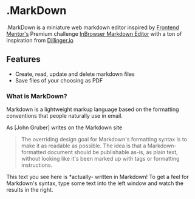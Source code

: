 

# .MarkDown
.MarkDown is a miniature web markdown editor inspired by  [Frontend Mentor's](https://www.frontendmentor.io) Premium challenge [InBrowser Markdown Editor](https://www.frontendmentor.io/challenges/inbrowser-markdown-editor-r16TrrQX9) with a ton of inspiration from [Dillinger.io](https://dillinger.io)

## Features
- Create, read, update and delete markdown files 
- Save files of your choosing as PDF
 
### What is MarkDown?
Markdown is a lightweight markup language based on the formatting conventions
that people naturally use in email.

As [John Gruber] writes on the Markdown site

> The overriding design goal for Markdown's
> formatting syntax is to make it as readable
> as possible. The idea is that a
> Markdown-formatted document should be
> publishable as-is, as plain text, without
> looking like it's been marked up with tags
> or formatting instructions.

This text you see here is *actually- written in Markdown! To get a feel
for Markdown's syntax, type some text into the left window and
watch the results in the right.

